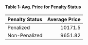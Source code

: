 #### **Table 1: Avg. Price for Penalty Status**

| Penalty Status   |   Average Price |
|:-----------------|----------------:|
| Penalized        |        10171.5  |
| Non-Penalized    |         9651.82 |